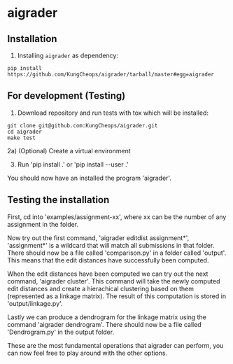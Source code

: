 # aigrader

## Installation

1) Installing `aigrader` as dependency:

```
pip install https://github.com/KungCheops/aigrader/tarball/master#egg=aigrader
```

## For development (Testing)

1) Download repository and run tests with tox which will be installed:

```
git clone git@github.com:KungCheops/aigrader.git
cd aigrader
make test
```

2a) (Optional) Create a virtual environment

3) Run 'pip install .' or 'pip install --user .'

You should now have an installed the program 'aigrader'.

## Testing the installation

First, cd into 'examples/assignment-xx', where xx can be the number of any assignment in the folder.

Now try out the first command, 'aigrader editdist assignment\*', 'assignment\*' is a wildcard that will match all submissions in that folder. There should now be a file called 'comparison.py' in a folder called 'output'. This means that the edit distances have successfully been computed.

When the edit distances have been computed we can try out the next command, 'aigrader cluster'. This command will take the newly computed edit distances and create a hierachical clustering based on them (represented as a linkage matrix). The result of this computation is stored in 'output/linkage.py'.

Lastly we can produce a dendrogram for the linkage matrix using the command 'aigrader dendrogram'. There should now be a file called 'Dendrogram.py' in the output folder.

These are the most fundamental operations that aigrader can perform, you can now feel free to play around with the other options.
